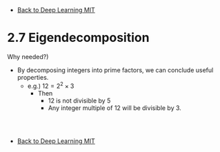 * [Back to Deep Learning MIT](../../main.md)

# 2.7 Eigendecomposition

Why needed?)
- By decomposing integers into prime factors, we can conclude useful properties.
  - e.g.) $12 = 2^2\times 3$
    - Then
      - $12$ is not divisible by $5$
      - Any integer multiple of $12$ will be divisible by $3$.

##














<br>

* [Back to Deep Learning MIT](../../main.md)